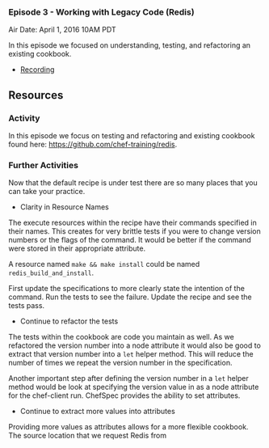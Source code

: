 ### Episode 3 - Working with Legacy Code (Redis)

Air Date: April 1, 2016 10AM PDT

In this episode we focused on understanding, testing, and refactoring an existing cookbook.

* [Recording](https://www.youtube.com/user/getchef/live)

## Resources

### Activity

In this episode we focus on testing and refactoring and existing cookbook found here: https://github.com/chef-training/redis.

### Further Activities

Now that the default recipe is under test there are so many places that you can take your practice.

* Clarity in Resource Names

The execute resources within the recipe have their commands specified in their names. This creates for very brittle tests if you were to change version numbers or the flags of the command. It would be better if the command were stored in their appropriate attribute.

A resource named `make && make install` could be named `redis_build_and_install`.

First update the specifications to more clearly state the intention of the command. Run the tests to see the failure. Update the recipe and see the tests pass.

* Continue to refactor the tests

The tests within the cookbook are code you maintain as well. As we refactored the version number into a node attribute it would also be good to extract that version number into a `let` helper method. This will reduce the number of times we repeat the version number in the specification.

Another important step after defining the version number in a `let` helper method would be look at specifying the version value in as a node attribute for the chef-client run. ChefSpec provides the ability to set attributes.

* Continue to extract more values into attributes

Providing more values as attributes allows for a more flexible cookbook. The source location that we request Redis from
